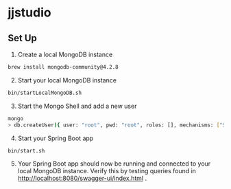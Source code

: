 # jjstudio

## Set Up
1. Create a local MongoDB instance
```bash
brew install mongodb-community@4.2.8
```
2. Start your local MongoDB instance
```bash
bin/startLocalMongoDB.sh
```
3. Start the Mongo Shell and add a new user
```bash
mongo
> db.createUser({ user: "root", pwd: "root", roles: [], mechanisms: ["SCRAM-SHA-1"] })
```
4. Start your Spring Boot app
```bash
bin/start.sh
```
5. Your Spring Boot app should now be running and connected to your local MongoDB instance. Verify this by testing queries found in [http://localhost:8080/swagger-ui/index.html](http://localhost:8080/swagger-ui/index.html) .

